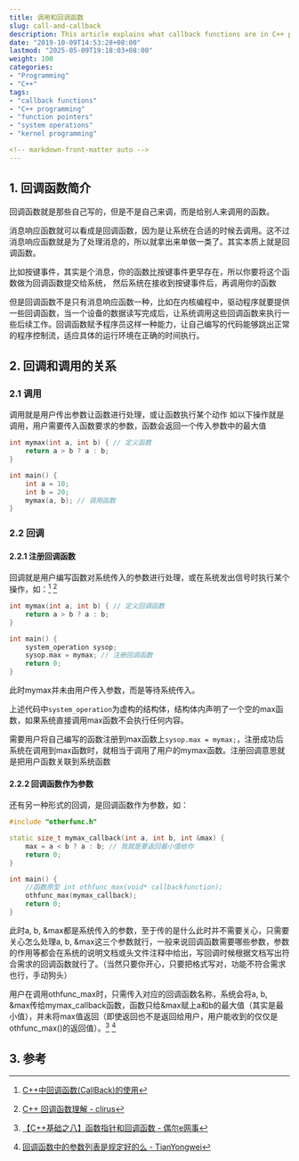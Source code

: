 ```yaml
---
title: 调用和回调函数
slug: call-and-callback
description: This article explains what callback functions are in C++ programming, how they differ from normal function calls, and provides insights into their usage and registration. Examples are provided to elucidate these concepts.
date: "2019-10-09T14:53:28+08:00"
lastmod: "2025-05-09T19:18:03+08:00"
weight: 100
categories: 
- "Programming"
- "C++"
tags: 
- "callback functions"
- "C++ programming"
- "function pointers"
- "system operations"
- "kernel programming"

<!-- markdown-front-matter auto -->
---
```


## 1. 回调函数简介

回调函数就是那些自己写的，但是不是自己来调，而是给别人来调用的函数。

消息响应函数就可以看成是回调函数，因为是让系统在合适的时候去调用。这不过消息响应函数就是为了处理消息的，所以就拿出来单做一类了。其实本质上就是回调函数。

比如按键事件，其实是个消息，你的函数比按键事件更早存在，所以你要将这个函数做为回调函数提交给系统， 然后系统在接收到按键事件后，再调用你的函数

但是回调函数不是只有消息响应函数一种，比如在内核编程中，驱动程序就要提供一些回调函数，当一个设备的数据读写完成后，让系统调用这些回调函数来执行一些后续工作。回调函数赋予程序员这样一种能力，让自己编写的代码能够跳出正常的程序控制流，适应具体的运行环境在正确的时间执行。

## 2. 回调和调用的关系

### 2.1 调用

调用就是用户传出参数让函数进行处理，或让函数执行某个动作
如以下操作就是调用，用户需要传入函数要求的参数，函数会返回一个传入参数中的最大值

```cpp
int mymax(int a, int b) { // 定义函数
    return a > b ? a : b;
}

int main() {
    int a = 10;
    int b = 20;
    mymax(a, b); // 调用函数
}
```

### 2.2 回调

#### 2.2.1 注册回调函数

回调就是用户编写函数对系统传入的参数进行处理，或在系统发出信号时执行某个操作，如：[^1] [^2]

```cpp
int mymax(int a, int b) { // 定义回调函数
    return a > b ? a : b;
}

int main() {
    system_operation sysop;
    sysop.max = mymax; // 注册回调函数
    return 0;
}
```

此时mymax并未由用户传入参数，而是等待系统传入。

上述代码中`system_operation`为虚构的结构体，结构体内声明了一个空的max函数，如果系统直接调用max函数不会执行任何内容。

需要用户将自己编写的函数注册到max函数上`sysop.max = mymax;`，注册成功后系统在调用到max函数时，就相当于调用了用户的mymax函数。注册回调意思就是把用户函数关联到系统函数

#### 2.2.2 回调函数作为参数

还有另一种形式的回调，是回调函数作为参数，如：

```cpp
#include "otherfunc.h"

static size_t mymax_callback(int a, int b, int &max) {
    max = a < b ? a : b; // 我就是要返回最小值给你
    return 0;
}

int main() {
    //函数原型 int othfunc_max(void* callbackfunction);
    othfunc_max(mymax_callback);
    return 0;
}
```

此时a, b, &max都是系统传入的参数，至于传的是什么此时并不需要关心，只需要关心怎么处理a, b, &max这三个参数就行，一般来说回调函数需要哪些参数，参数的作用等都会在系统的说明文档或头文件注释中给出，写回调时候根据文档写出符合需求的回调函数就行了。（当然只要你开心，只要把格式写对，功能不符合需求也行，手动狗头）

用户在调用othfunc_max时，只需传入对应的回调函数名称，系统会将a, b, &max传给mymax_callback函数，函数只给&max赋上a和b的最大值（其实是最小值），并未将max值返回（即使返回也不是返回给用户，用户能收到的仅仅是othfunc_max()的返回值）。[^3] [^4]

## 3. 参考

[^1]: [C++中回调函数(CallBack)的使用](https://blog.csdn.net/bzhxuexi/article/details/11767979)

[^2]: [C++ 回调函数理解 - clirus](https://blog.csdn.net/clirus/article/details/50350519)

[^3]: [【C++基础之八】函数指针和回调函数 - 偶尔e网事](https://blog.csdn.net/jackystudio/article/details/11720325)

[^4]: [回调函数中的参数列表是规定好的么 - TianYongwei](https://cnodejs.org/topic/58205fc7be0a73ad05489563)
